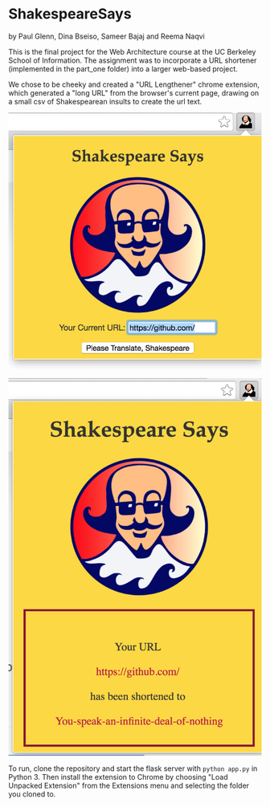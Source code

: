 # ShakespeareSays

by Paul Glenn, Dina Bseiso, Sameer Bajaj and Reema Naqvi

This is the final project for the Web Architecture course at the UC Berkeley School of Information. The assignment was to incorporate a URL shortener (implemented in the part_one folder) into a larger web-based project.

We chose to be cheeky and created a "URL Lengthener" chrome extension, which generated a "long URL" from the browser's current page, drawing on a small csv of Shakespearean insults to create the url text.

![Screenshot of the initial page](/static/screenshot1.png)

![Screenshot of the success page](/static/screenshot2.png)

To run, clone the repository and start the flask server with `python app.py` in Python 3. Then install the extension to Chrome by choosing "Load Unpacked Extension" from the Extensions menu and selecting the folder you cloned to.

